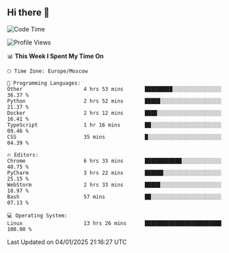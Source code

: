 ## Hi there 👋
<!--START_SECTION:waka-->
![Code Time](http://img.shields.io/badge/Code%20Time-4%2C628%20hrs%2028%20mins-blue)

![Profile Views](http://img.shields.io/badge/Profile%20Views-17-blue)

📊 **This Week I Spent My Time On** 

```text
🕑︎ Time Zone: Europe/Moscow

💬 Programming Languages: 
Other                    4 hrs 53 mins       █████████░░░░░░░░░░░░░░░░   36.37 % 
Python                   2 hrs 52 mins       █████░░░░░░░░░░░░░░░░░░░░   21.37 % 
Docker                   2 hrs 12 mins       ████░░░░░░░░░░░░░░░░░░░░░   16.41 % 
TypeScript               1 hr 16 mins        ██░░░░░░░░░░░░░░░░░░░░░░░   09.46 % 
CSS                      35 mins             █░░░░░░░░░░░░░░░░░░░░░░░░   04.39 % 

🔥 Editors: 
Chrome                   6 hrs 33 mins       ████████████░░░░░░░░░░░░░   48.75 % 
PyCharm                  3 hrs 22 mins       ██████░░░░░░░░░░░░░░░░░░░   25.15 % 
WebStorm                 2 hrs 33 mins       █████░░░░░░░░░░░░░░░░░░░░   18.97 % 
Bash                     57 mins             ██░░░░░░░░░░░░░░░░░░░░░░░   07.13 % 

💻 Operating System: 
Linux                    13 hrs 26 mins      █████████████████████████   100.00 % 
```


 Last Updated on 04/01/2025 21:16:27 UTC
<!--END_SECTION:waka-->
<!--
**w3ll1ngt/w3ll1ngt** is a ✨ _special_ ✨ repository because its `README.md` (this file) appears on your GitHub profile.

Here are some ideas to get you started:

- 🔭 I’m currently working on ...
- 🌱 I’m currently learning ...
- 👯 I’m looking to collaborate on ...
- 🤔 I’m looking for help with ...
- 💬 Ask me about ...
- 📫 How to reach me: ...
- 😄 Pronouns: ...
- ⚡ Fun fact: ...
-->

